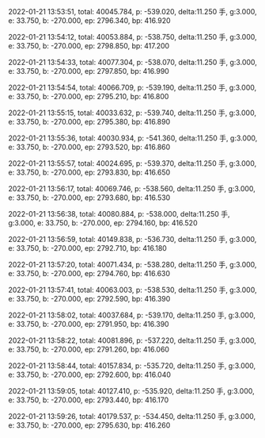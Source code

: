 2022-01-21 13:53:51, total: 40045.784, p: -539.020, delta:11.250 手, g:3.000, e: 33.750, b: -270.000, ep: 2796.340, bp: 416.920

2022-01-21 13:54:12, total: 40053.884, p: -538.750, delta:11.250 手, g:3.000, e: 33.750, b: -270.000, ep: 2798.850, bp: 417.200

2022-01-21 13:54:33, total: 40077.304, p: -538.070, delta:11.250 手, g:3.000, e: 33.750, b: -270.000, ep: 2797.850, bp: 416.990

2022-01-21 13:54:54, total: 40066.709, p: -539.190, delta:11.250 手, g:3.000, e: 33.750, b: -270.000, ep: 2795.210, bp: 416.800

2022-01-21 13:55:15, total: 40033.632, p: -539.740, delta:11.250 手, g:3.000, e: 33.750, b: -270.000, ep: 2795.380, bp: 416.890

2022-01-21 13:55:36, total: 40030.934, p: -541.360, delta:11.250 手, g:3.000, e: 33.750, b: -270.000, ep: 2793.520, bp: 416.860

2022-01-21 13:55:57, total: 40024.695, p: -539.370, delta:11.250 手, g:3.000, e: 33.750, b: -270.000, ep: 2793.830, bp: 416.650

2022-01-21 13:56:17, total: 40069.746, p: -538.560, delta:11.250 手, g:3.000, e: 33.750, b: -270.000, ep: 2793.680, bp: 416.530

2022-01-21 13:56:38, total: 40080.884, p: -538.000, delta:11.250 手, g:3.000, e: 33.750, b: -270.000, ep: 2794.160, bp: 416.520

2022-01-21 13:56:59, total: 40149.838, p: -536.730, delta:11.250 手, g:3.000, e: 33.750, b: -270.000, ep: 2792.710, bp: 416.180

2022-01-21 13:57:20, total: 40071.434, p: -538.280, delta:11.250 手, g:3.000, e: 33.750, b: -270.000, ep: 2794.760, bp: 416.630

2022-01-21 13:57:41, total: 40063.003, p: -538.530, delta:11.250 手, g:3.000, e: 33.750, b: -270.000, ep: 2792.590, bp: 416.390

2022-01-21 13:58:02, total: 40037.684, p: -539.170, delta:11.250 手, g:3.000, e: 33.750, b: -270.000, ep: 2791.950, bp: 416.390

2022-01-21 13:58:22, total: 40081.896, p: -537.220, delta:11.250 手, g:3.000, e: 33.750, b: -270.000, ep: 2791.260, bp: 416.060

2022-01-21 13:58:44, total: 40157.834, p: -535.720, delta:11.250 手, g:3.000, e: 33.750, b: -270.000, ep: 2792.600, bp: 416.040

2022-01-21 13:59:05, total: 40127.410, p: -535.920, delta:11.250 手, g:3.000, e: 33.750, b: -270.000, ep: 2793.440, bp: 416.170

2022-01-21 13:59:26, total: 40179.537, p: -534.450, delta:11.250 手, g:3.000, e: 33.750, b: -270.000, ep: 2795.630, bp: 416.260